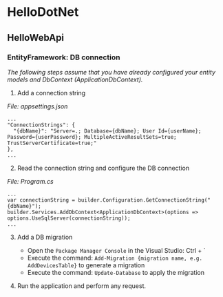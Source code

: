 # HelloDotNet

## HelloWebApi

### EntityFramework: DB connection

_The following steps assume that you have already configured your entity models and DbContext (ApplicationDbContext)._

1) Add a connection string

_File: appsettings.json_
```
...
"ConnectionStrings": {
  "{dbName}": "Server=.; Database={dbName}; User Id={userName}; Password={userPassword}; MultipleActiveResultSets=true; TrustServerCertificate=true;"
},
...
```

2) Read the connection string and configure the DB connection

_File: Program.cs_
```
...
var connectionString = builder.Configuration.GetConnectionString("{dbName}");
builder.Services.AddDbContext<ApplicationDbContext>(options => options.UseSqlServer(connectionString));
...
```

3) Add a DB migration
   - Open the `Package Manager Console` in the Visual Studio: Ctrl + `
   - Execute the command: `Add-Migration {migration name, e.g. AddDevicesTable}` to generate a migration
   - Execute the command: `Update-Database` to apply the migration

4) Run the application and perform any request.
